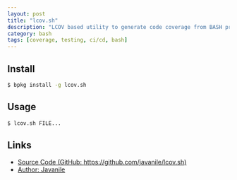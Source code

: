 ```yaml
---
layout: post
title: "lcov.sh"
description: "LCOV based utility to generate code coverage from BASH project"
category: bash
tags: [coverage, testing, ci/cd, bash]
---
```


## Install

```bash
$ bpkg install -g lcov.sh
```

## Usage

```bash
$ lcov.sh FILE... 
```

## Links
* [Source Code (GitHub: https://github.com/javanile/lcov.sh)](https://github.com/javanile/lcov.sh)
* [Author: Javanile](https://javanile.org)
